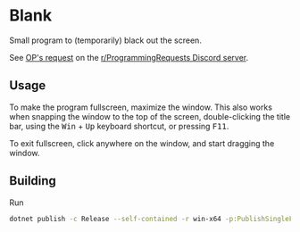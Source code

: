 ﻿# Blank

Small program to (temporarily) black out the screen.

See [OP's request](https://discord.com/channels/1120414216352960642/1225664355232907274/1225664358932152350)
on the [r/ProgrammingRequests Discord server](https://discord.gg/h9mJmn8Vpj).

## Usage

To make the program fullscreen, maximize the window.
This also works when
snapping the window to the top of the screen,
double-clicking the title bar,
using the <kbd>Win</kbd> + <kbd>Up</kbd> keyboard shortcut,
or pressing <kbd>F11</kbd>.

To exit fullscreen, click anywhere on the window, and start dragging the window.

## Building

Run

```sh
dotnet publish -c Release --self-contained -r win-x64 -p:PublishSingleFile=true
```
